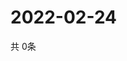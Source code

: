# 2022-02-24
  共 0条

  <!-- BEGIN -->
  <!-- 最后更新时间Thu Feb 24 2022 22:05:46 GMT+0000 (Coordinated Universal Time) -->
  
  <!-- END -->
  
  
